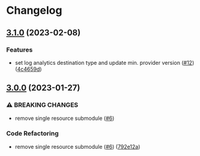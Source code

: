 # Changelog

## [3.1.0](https://github.com/equinor/terraform-azurerm-databricks/compare/v3.0.0...v3.1.0) (2023-02-08)


### Features

* set log analytics destination type and update min. provider version ([#12](https://github.com/equinor/terraform-azurerm-databricks/issues/12)) ([4c4659d](https://github.com/equinor/terraform-azurerm-databricks/commit/4c4659d5cffed76da2cdd2817df9724327966f12))

## [3.0.0](https://github.com/equinor/terraform-azurerm-databricks/compare/v2.0.0...v3.0.0) (2023-01-27)


### ⚠ BREAKING CHANGES

* remove single resource submodule ([#6](https://github.com/equinor/terraform-azurerm-databricks/issues/6))

### Code Refactoring

* remove single resource submodule ([#6](https://github.com/equinor/terraform-azurerm-databricks/issues/6)) ([792e12a](https://github.com/equinor/terraform-azurerm-databricks/commit/792e12a84ed4c95435ebf66229343f7554ba4cb2))
